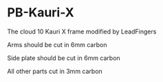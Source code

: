 # PB-Kauri-X
The cloud 10 Kauri X frame modified by LeadFingers

Arms should be cut in 6mm carbon

Side plate should be cut in 6mm carbon

All other parts cut in 3mm carbon

